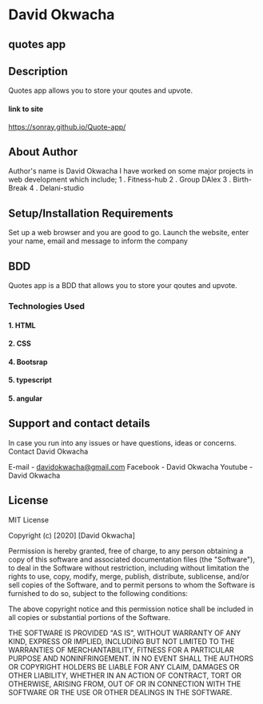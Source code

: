 # David Okwacha 

## quotes app

## Description
Quotes app allows you to store your qoutes and upvote.

#### link to site
https://sonray.github.io/Quote-app/

## About Author
Author's name is David Okwacha
I have worked on some major projects in web development which include;
1 . Fitness-hub
2 . Group DAlex
3 . Birth-Break
4 . Delani-studio

## Setup/Installation Requirements
Set up a web browser and you are good to go. Launch the website, enter your name, email and 
message to inform the company

## BDD
Quotes app is a BDD that allows you to store your qoutes and upvote.

### Technologies Used
#### 1. HTML
#### 2. CSS
#### 4. Bootsrap
#### 5. typescript
#### 5. angular


## Support and contact details
In case you run into any issues or have questions, ideas or concerns. Contact David Okwacha

E-mail - davidokwacha@gmail.com
Facebook - David Okwacha
Youtube - David Okwacha

## License
MIT License

Copyright (c) [2020] [David Okwacha]

Permission is hereby granted, free of charge, to any person obtaining a copy of this software and associated documentation files (the "Software"), to deal in the Software without restriction, including without limitation the rights to use, copy, modify, merge, publish, distribute, sublicense, and/or sell copies of the Software, and to permit persons to whom the Software is furnished to do so, subject to the following conditions:

The above copyright notice and this permission notice shall be included in all copies or substantial portions of the Software.

THE SOFTWARE IS PROVIDED "AS IS", WITHOUT WARRANTY OF ANY KIND, EXPRESS OR IMPLIED, INCLUDING BUT NOT LIMITED TO THE WARRANTIES OF MERCHANTABILITY, FITNESS FOR A PARTICULAR PURPOSE AND NONINFRINGEMENT. IN NO EVENT SHALL THE AUTHORS OR COPYRIGHT HOLDERS BE LIABLE FOR ANY CLAIM, DAMAGES OR OTHER LIABILITY, WHETHER IN AN ACTION OF CONTRACT, TORT OR OTHERWISE, ARISING FROM, OUT OF OR IN CONNECTION WITH THE SOFTWARE OR THE USE OR OTHER DEALINGS IN THE SOFTWARE.